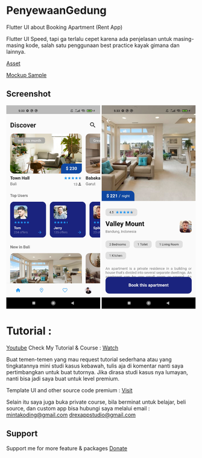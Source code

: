 # PenyewaanGedung
Flutter UI about Booking Apartment (Rent App)

Flutter UI Speed, tapi ga terlalu cepet karena ada penjelasan untuk masing-masing kode, salah satu penggunaan best practice kayak gimana dan lainnya.

[Asset](https://unsplash.com/)

[Mockup Sample](https://www.uplabs.com/posts/rent-app)

## Screenshot

<img src="https://github.com/indratrisnar/uispeed_booking_apartment/raw/master/pic/pic1.jpg" alt="home_page" height="540">

<img src="https://github.com/indratrisnar/uispeed_booking_apartment/raw/master/pic/pic2.jpg" alt="detail_page" height="540">


# Tutorial :

[Youtube](https://youtu.be/l4POkXfIZpQ)
Check My Tutorial & Course : [Watch](https://www.youtube.com/channel/UC0d_xINEvCtlDCpWfBpnYpA)

Buat temen-temen yang mau request tutorial sederhana atau yang tingkatannya mini studi kasus kebawah, tulis aja di komentar nanti saya pertimbangkan untuk buat tutornya. 
Jika dirasa studi kasus nya lumayan, nanti bisa jadi saya buat untuk level premium.

Template UI and other source code premium :
[Visit](https://indratrisnar.github.io/projects.html)

Selain itu saya juga buka private course, bila berminat untuk belajar, beli source, dan custom app bisa hubungi saya melalui email :
mintakoding@gmail.com
drexappstudio@gmail.com

## Support

Support me for more feature & packages
[Donate](https://www.paypal.com/paypalme/indratrisnar)


